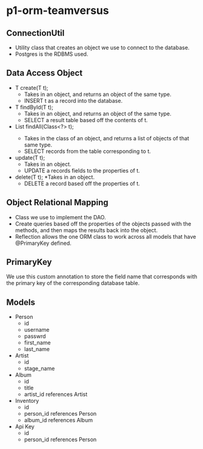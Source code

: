 # p1-orm-teamversus
## ConnectionUtil
* Utility class that creates an object we use to connect to the database.
* Postgres is the RDBMS used.

## Data Access Object 
* T create(T t);
  * Takes in an object, and returns an object of the same type.
  * INSERT t as a record into the database.
* T findById(T t);
  * Takes in an object, and returns an object of the same type.
  * SELECT a result table based off the contents of t.
* List<T> findAll(Class<?> t);
  * Takes in the class of an object, and returns a list of objects of that same type.
  * SELECT records from the table corresponding to t.
* update(T t);
  * Takes in an object.
  * UPDATE a records fields to the properties of t.
* delete(T t);
  *Takes in an object.
  * DELETE a record based off the properties of t.

## Object Relational Mapping
* Class we use to implement the DAO.
* Create queries based off the properties of the objects passed with the methods, and then maps the results back into the object.
* Reflection allows the one ORM class to work across all models that have @PrimaryKey defined.

## PrimaryKey
We use this custom annotation to store the field name that corresponds with the primary key of the corresponding database table.

## Models
* Person
  * id
  * username
  * passwrd
  * first_name
  * last_name
* Artist
  * id
  * stage_name
* Album
  * id
  * title
  * artist_id references Artist
* Inventory
  * id
  * person_id references Person
  * album_id references Album
* Api Key
  * id
  * person_id references Person
